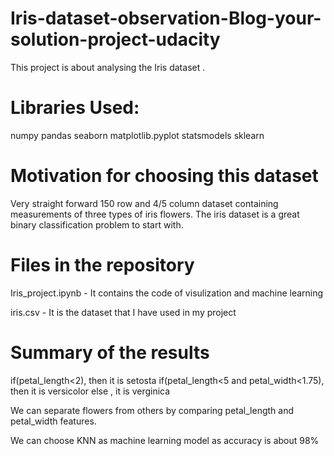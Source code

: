 # Iris-dataset-observation-Blog-your-solution-project-udacity

This project is about analysing the Iris dataset .

# Libraries Used:

numpy
pandas
seaborn
matplotlib.pyplot
statsmodels
sklearn

# Motivation for choosing this dataset
Very straight forward 150 row and 4/5 column dataset containing measurements of three types of iris flowers. The iris dataset is a great binary classification problem to start with.

# Files in the repository

Iris_project.ipynb - It contains the code of visulization and machine learning

iris.csv - It is the dataset that I have used in my project

# Summary of the results

if(petal_length<2), then it is setosta if(petal_length<5 and petal_width<1.75), then it is versicolor else , it is verginica

We can separate flowers from others by comparing petal_length and petal_width features.

We can choose KNN as machine learning model as accuracy is about 98%
